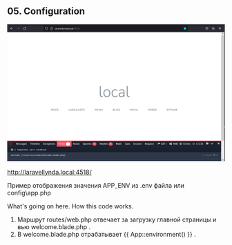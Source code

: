 ## 05. Configuration

[//]: Закомментировано
[//]: ![table](./img/table_git_reset.png)
[//]: <img src="../img/git/table_git_reset.png" alt="drawing" width="400"/>

<img src="./img/05.1.png" alt="drawing" width="800"/>

http://laravellynda.local:4518/

Пример отображения значения APP_ENV из .env файла или config\app.php

What's going on here. How this code works.

1. Маршрут routes/web.php отвечает за загрузку главной страницы и вью welcome.blade.php .
2. В welcome.blade.php отрабатывает {{ App::environment() }} .


